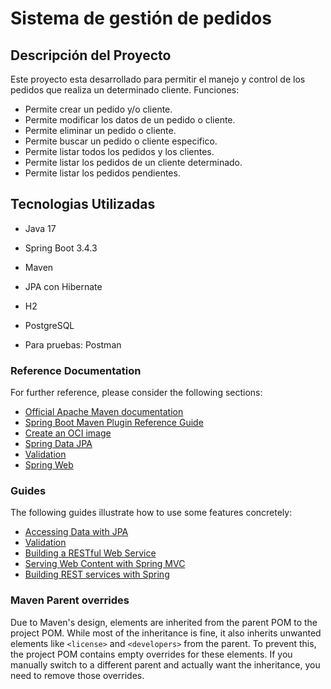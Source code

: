 # Sistema de gestión de pedidos

## Descripción del Proyecto
Este proyecto esta desarrollado para permitir el manejo y control de los pedidos que realiza un determinado cliente.
Funciones:
- Permite crear un pedido y/o cliente.
- Permite modificar los datos de un pedido o cliente.
- Permite eliminar un pedido o cliente.
- Permite buscar un pedido o cliente especifico.
- Permite listar todos los pedidos y los clientes.
- Permite listar los pedidos de un cliente determinado.
- Permite listar los pedidos pendientes.


## Tecnologias Utilizadas
- Java 17
- Spring Boot 3.4.3
- Maven 
- JPA con Hibernate
- H2
- PostgreSQL 

- Para pruebas: Postman


### Reference Documentation
For further reference, please consider the following sections:

* [Official Apache Maven documentation](https://maven.apache.org/guides/index.html)
* [Spring Boot Maven Plugin Reference Guide](https://docs.spring.io/spring-boot/3.4.3/maven-plugin)
* [Create an OCI image](https://docs.spring.io/spring-boot/3.4.3/maven-plugin/build-image.html)
* [Spring Data JPA](https://docs.spring.io/spring-boot/3.4.3/reference/data/sql.html#data.sql.jpa-and-spring-data)
* [Validation](https://docs.spring.io/spring-boot/3.4.3/reference/io/validation.html)
* [Spring Web](https://docs.spring.io/spring-boot/3.4.3/reference/web/servlet.html)

### Guides
The following guides illustrate how to use some features concretely:

* [Accessing Data with JPA](https://spring.io/guides/gs/accessing-data-jpa/)
* [Validation](https://spring.io/guides/gs/validating-form-input/)
* [Building a RESTful Web Service](https://spring.io/guides/gs/rest-service/)
* [Serving Web Content with Spring MVC](https://spring.io/guides/gs/serving-web-content/)
* [Building REST services with Spring](https://spring.io/guides/tutorials/rest/)

### Maven Parent overrides

Due to Maven's design, elements are inherited from the parent POM to the project POM.
While most of the inheritance is fine, it also inherits unwanted elements like `<license>` and `<developers>` from the parent.
To prevent this, the project POM contains empty overrides for these elements.
If you manually switch to a different parent and actually want the inheritance, you need to remove those overrides.

